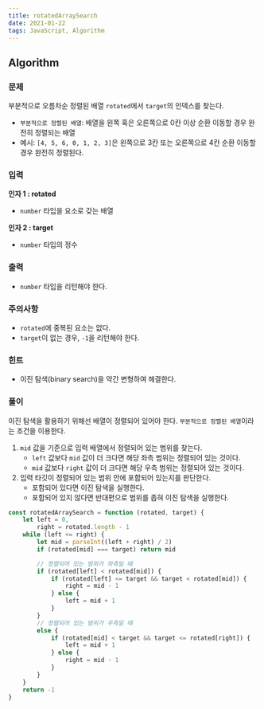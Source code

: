 ```yaml
---
title: rotatedArraySearch
date: 2021-01-22
tags: JavaScript, Algorithm
---
```


## Algorithm

### 문제

부분적으로 오름차순 정렬된 배열 `rotated`에서 `target`의 인덱스를 찾는다.

- `부분적으로 정렬된 배열`: 배열을 왼쪽 혹은 오른쪽으로 0칸 이상 순환 이동할 경우 완전히 정렬되는 배열
- 예시: `[4, 5, 6, 0, 1, 2, 3]`은 왼쪽으로 3칸 또는 오른쪽으로 4칸 순환 이동할 경우 완전히 정렬된다.

### 입력

**인자 1 : rotated**

- `number` 타입을 요소로 갖는 배열

**인자 2 : target**

- `number` 타입의 정수

### 출력

- `number` 타입을 리턴해야 한다.

### 주의사항

- `rotated`에 중복된 요소는 없다.
- `target`이 없는 경우, `-1`을 리턴해야 한다.

### 힌트

- 이진 탐색(binary search)을 약간 변형하여 해결한다.

### 풀이

이진 탐색을 활용하기 위해선 배열이 정렬되어 있어야 한다. `부분적으로 정렬된 배열`이라는 조건을 이용한다.

1. `mid` 값을 기준으로 입력 배열에서 정렬되어 있는 범위를 찾는다.
   - `left` 값보다 `mid` 값이 더 크다면 해당 좌측 범위는 정렬되어 있는 것이다.
   - `mid` 값보다 `right` 값이 더 크다면 해당 우측 범위는 정렬되어 있는 것이다.
2. 입력 타깃이 정렬되어 있는 범위 안에 포함되어 있는지를 판단한다.
   - 포함되어 있다면 이진 탐색을 실행한다.
   - 포함되어 있지 않다면 반대편으로 범위를 좁혀 이진 탐색을 실행한다.

```javascript
const rotatedArraySearch = function (rotated, target) {
	let left = 0,
		right = rotated.length - 1
	while (left <= right) {
		let mid = parseInt((left + right) / 2)
		if (rotated[mid] === target) return mid

		// 정렬되어 있는 범위가 좌측일 때
		if (rotated[left] < rotated[mid]) {
			if (rotated[left] <= target && target < rotated[mid]) {
				right = mid - 1
			} else {
				left = mid + 1
			}
		}
		// 정렬되어 있는 범위가 우측일 때
		else {
			if (rotated[mid] < target && target <= rotated[right]) {
				left = mid + 1
			} else {
				right = mid - 1
			}
		}
	}
	return -1
}
```

